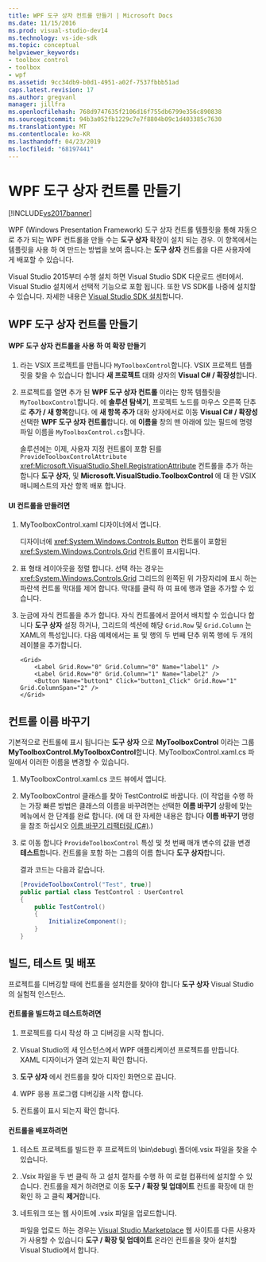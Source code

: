 ```yaml
---
title: WPF 도구 상자 컨트롤 만들기 | Microsoft Docs
ms.date: 11/15/2016
ms.prod: visual-studio-dev14
ms.technology: vs-ide-sdk
ms.topic: conceptual
helpviewer_keywords:
- toolbox control
- toolbox
- wpf
ms.assetid: 9cc34db9-b0d1-4951-a02f-7537fbbb51ad
caps.latest.revision: 17
ms.author: gregvanl
manager: jillfra
ms.openlocfilehash: 768d9747635f2106d16f755db6799e356c890838
ms.sourcegitcommit: 94b3a052fb1229c7e7f8804b09c1d403385c7630
ms.translationtype: MT
ms.contentlocale: ko-KR
ms.lasthandoff: 04/23/2019
ms.locfileid: "68197441"
---
```

# <a name="creating-a-wpf-toolbox-control"></a>WPF 도구 상자 컨트롤 만들기
[!INCLUDE[vs2017banner](../includes/vs2017banner.md)]

WPF (Windows Presentation Framework) 도구 상자 컨트롤 템플릿을 통해 자동으로 추가 되는 WPF 컨트롤을 만들 수는 **도구 상자** 확장이 설치 되는 경우. 이 항목에서는 템플릿을 사용 하 여 만드는 방법을 보여 줍니다.는 **도구 상자** 컨트롤을 다른 사용자에 게 배포할 수 있습니다.  
  
 Visual Studio 2015부터 수행 설치 하면 Visual Studio SDK 다운로드 센터에서. Visual Studio 설치에서 선택적 기능으로 포함 됩니다. 또한 VS SDK를 나중에 설치할 수 있습니다. 자세한 내용은 [Visual Studio SDK 설치](../extensibility/installing-the-visual-studio-sdk.md)합니다.  
  
## <a name="creating-a-wpf-toolbox-control"></a>WPF 도구 상자 컨트롤 만들기  
  
#### <a name="create-an-extension-with-a-wpf-toolbox-control"></a>WPF 도구 상자 컨트롤을 사용 하 여 확장 만들기  
  
1. 라는 VSIX 프로젝트를 만듭니다 `MyToolboxControl`합니다. VSIX 프로젝트 템플릿을 찾을 수 있습니다 합니다 **새 프로젝트** 대화 상자의 **Visual C# / 확장성**합니다.  
  
2. 프로젝트를 열면 추가 된 **WPF 도구 상자 컨트롤** 이라는 항목 템플릿을 `MyToolboxControl`합니다. 에 **솔루션 탐색기**, 프로젝트 노드를 마우스 오른쪽 단추로 **추가 / 새 항목**합니다. 에 **새 항목 추가** 대화 상자에서로 이동 **Visual C# / 확장성** 선택한 **WPF 도구 상자 컨트롤**합니다. 에 **이름을** 창의 맨 아래에 있는 필드에 명령 파일 이름을 `MyToolboxControl.cs`합니다.  
  
     솔루션에는 이제, 사용자 지정 컨트롤이 포함 된를 `ProvideToolboxControlAttribute` <xref:Microsoft.VisualStudio.Shell.RegistrationAttribute> 컨트롤을 추가 하는 합니다 **도구 상자**, 및 **Microsoft.VisualStudio.ToolboxControl** 에 대 한 VSIX 매니페스트의 자산 항목  배포 합니다.  
  
#### <a name="to-create-the-control-ui"></a>UI 컨트롤을 만들려면  
  
1. MyToolboxControl.xaml 디자이너에서 엽니다.  
  
     디자이너에 <xref:System.Windows.Controls.Button> 컨트롤이 포함된 <xref:System.Windows.Controls.Grid> 컨트롤이 표시됩니다.  
  
2. 표 형태 레이아웃을 정렬 합니다. 선택 하는 경우는 <xref:System.Windows.Controls.Grid> 그리드의 왼쪽된 위 가장자리에 표시 하는 파란색 컨트롤 막대를 제어 합니다. 막대를 클릭 하 여 표에 행과 열을 추가할 수 있습니다.  
  
3. 눈금에 자식 컨트롤을 추가 합니다. 자식 컨트롤에서 끌어서 배치할 수 있습니다 합니다 **도구 상자** 설정 하거나, 그리드의 섹션에 해당 `Grid.Row` 및 `Grid.Column` 는 XAML의 특성입니다. 다음 예제에서는 표 및 행의 두 번째 단추 위쪽 행에 두 개의 레이블을 추가합니다.  
  
    ```xaml  
    <Grid>  
        <Label Grid.Row="0" Grid.Column="0" Name="label1" />  
        <Label Grid.Row="0" Grid.Column="1" Name="label2" />  
        <Button Name="button1" Click="button1_Click" Grid.Row="1" Grid.ColumnSpan="2" />  
    </Grid>  
    ```  
  
## <a name="renaming-the-control"></a>컨트롤 이름 바꾸기  
 기본적으로 컨트롤에 표시 됩니다는 **도구 상자** 으로 **MyToolboxControl** 이라는 그룹 **MyToolboxControl.MyToolboxControl**합니다. MyToolboxControl.xaml.cs 파일에서 이러한 이름을 변경할 수 있습니다.  
  
1. MyToolboxControl.xaml.cs 코드 뷰에서 엽니다.  
  
2. MyToolboxControl 클래스를 찾아 TestControl로 바꿉니다. (이 작업을 수행 하는 가장 빠른 방법은 클래스의 이름을 바꾸려면는 선택한 **이름 바꾸기** 상황에 맞는 메뉴에서 한 단계를 완료 합니다. (에 대 한 자세한 내용은 합니다 **이름 바꾸기** 명령을 참조 하십시오 [이름 바꾸기 리팩터링 (C#)](../csharp-ide/rename-refactoring-csharp.md).)  
  
3. 로 이동 합니다 `ProvideToolboxControl` 특성 및 첫 번째 매개 변수의 값을 변경 **테스트**합니다. 컨트롤을 포함 하는 그룹의 이름 합니다 **도구 상자**합니다.  
  
     결과 코드는 다음과 같습니다.  
  
    ```csharp  
    [ProvideToolboxControl("Test", true)]  
    public partial class TestControl : UserControl  
    {  
        public TestControl()  
        {  
            InitializeComponent();  
        }  
    }  
    ```  
  
## <a name="building-testing-and-deployment"></a>빌드, 테스트 및 배포  
 프로젝트를 디버깅할 때에 컨트롤을 설치한를 찾아야 합니다 **도구 상자** Visual Studio의 실험적 인스턴스.  
  
#### <a name="to-build-and-test-the-control"></a>컨트롤을 빌드하고 테스트하려면  
  
1. 프로젝트를 다시 작성 하 고 디버깅을 시작 합니다.  
  
2. Visual Studio의 새 인스턴스에서 WPF 애플리케이션 프로젝트를 만듭니다. XAML 디자이너가 열려 있는지 확인 합니다.  
  
3. **도구 상자** 에서 컨트롤을 찾아 디자인 화면으로 끕니다.  
  
4. WPF 응용 프로그램 디버깅을 시작 합니다.  
  
5. 컨트롤이 표시 되는지 확인 합니다.  
  
#### <a name="to-deploy-the-control"></a>컨트롤을 배포하려면  
  
1. 테스트 프로젝트를 빌드한 후 프로젝트의 \bin\debug\ 폴더에.vsix 파일을 찾을 수 있습니다.  
  
2. .Vsix 파일을 두 번 클릭 하 고 설치 절차를 수행 하 여 로컬 컴퓨터에 설치할 수 있습니다. 컨트롤을 제거 하려면로 이동 **도구 / 확장 및 업데이트** 컨트롤 확장에 대 한 확인 하 고 클릭 **제거**합니다.  
  
3. 네트워크 또는 웹 사이트에 .vsix 파일을 업로드합니다.  
  
     파일을 업로드 하는 경우는 [Visual Studio Marketplace](https://marketplace.visualstudio.com/) 웹 사이트를 다른 사용자가 사용할 수 있습니다 **도구 / 확장 및 업데이트** 온라인 컨트롤을 찾아 설치할 Visual Studio에서 합니다.
